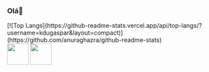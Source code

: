 ### Olá👋

<!--
**kdugaspar/kdugaspar** is a ✨ _special_ ✨ repository because its `README.md` (this file) appears on your GitHub profile.

Here are some ideas to get you started:

- 🔭 I’m currently working on ...
- 🌱 I’m currently learning ...
- 👯 I’m looking to collaborate on ...
- 🤔 I’m looking for help with ...
- 💬 Ask me about ...
- 📫 How to reach me: ...
- 😄 Pronouns: ...
- ⚡ Fun fact: ...
-->
<html>
[![Top Langs](https://github-readme-stats.vercel.app/api/top-langs/?username=kdugaspar&layout=compact)](https://github.com/anuraghazra/github-readme-stats)      
<section>
<img style="width: 50px;" src="https://cdn.jsdelivr.net/gh/devicons/devicon/icons/html5/html5-original.svg" />
<img style="width: 50px;" src="https://cdn.jsdelivr.net/gh/devicons/devicon/icons/css3/css3-original.svg" />
</section>
          
</html>
